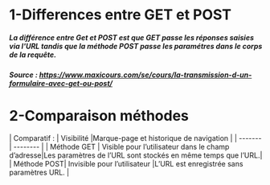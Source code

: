 # 1-Differences entre GET et POST
##### La différence entre Get et POST est que GET passe les réponses saisies via l'URL tandis que la méthode POST passe les paramétres dans le corps de la requête.
##### Source : https://www.maxicours.com/se/cours/la-transmission-d-un-formulaire-avec-get-ou-post/
# 2-Comparaison méthodes
| Comparatif : | Visibilité   |Marque-page et historique de navigation |
| ------- | -------- |
| Méthode GET  | Visible pour l’utilisateur dans le champ d’adresse|Les paramètres de l’URL sont stockés en même temps que l’URL.|
| Méthode POST| Invisible pour l’utilisateur    |L’URL est enregistrée sans paramètres URL. |